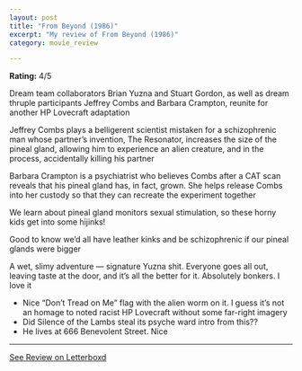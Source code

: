 ```yaml
---
layout: post
title: "From Beyond (1986)"
excerpt: "My review of From Beyond (1986)"
category: movie_review

---
```


**Rating:** 4/5

Dream team collaborators Brian Yuzna and Stuart Gordon, as well as dream thruple participants Jeffrey Combs and Barbara Crampton, reunite for another HP Lovecraft adaptation

Jeffrey Combs plays a belligerent scientist mistaken for a schizophrenic man whose partner’s invention, The Resonator, increases the size of the pineal gland, allowing him to experience an alien creature, and in the process, accidentally killing his partner

Barbara Crampton is a psychiatrist who believes Combs after a CAT scan reveals that his pineal gland has, in fact, grown. She helps release Combs into her custody so that they can recreate the experiment together

We learn about pineal gland monitors sexual stimulation, so these horny kids get into some hijinks!

Good to know we’d all have leather kinks and be schizophrenic if our pineal glands were bigger

A wet, slimy adventure — signature Yuzna shit. Everyone goes all out, leaving taste at the door, and it’s all the better for it. Absolutely bonkers. I love it

* Nice “Don’t Tread on Me” flag with the alien worm on it. I guess it’s not an homage to noted racist HP Lovecraft without some far-right imagery 
* Did Silence of the Lambs steal its psyche ward intro from this??
* He lives at 666 Benevolent Street. Nice

<hr>

[See Review on Letterboxd](https://boxd.it/4euqMD)
